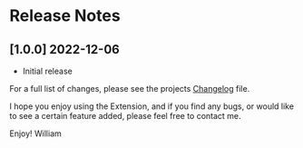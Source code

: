 # Release Notes

<!-- ## [v-inc] ${YEAR4}-${MONTHNUMBER}-${DATE} -->

## [1.0.0] 2022-12-06
- Initial release


For a full list of changes, please see the projects [Changelog](CHANGELOG.md) file.

I hope you enjoy using the Extension, and if you find any bugs, or would like to see a certain feature added, please feel free to contact me.

Enjoy! William

